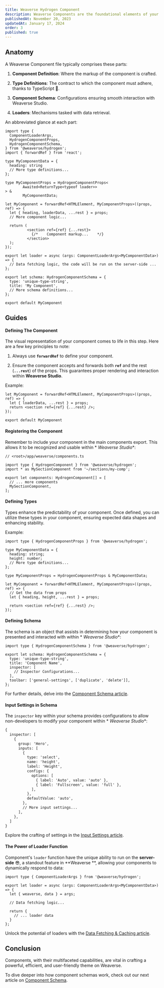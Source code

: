 ```yaml
---
title: Weaverse Hydrogen Component
description: Weaverse Components are the foundational elements of your theme.
publishedAt: November 20, 2023
updatedAt: January 17, 2024
order: 3
published: true
---
```



Anatomy
-------

A Weaverse Component file typically comprises these parts:

1. **Component Definition**: Where the markup of the component is crafted.

2. **Type Definitions**: The contract to which the component must adhere, thanks to TypeScript 💚.

3. **Component Schema**: Configurations ensuring smooth interaction with Weaverse Studio.

4. **Loaders**: Mechanisms tasked with data retrieval.

An abbreviated glance at each part:

```tsx
import type {
  ComponentLoaderArgs,
  HydrogenComponentProps,
  HydrogenComponentSchema,
} from '@weaverse/hydrogen';
import { forwardRef } from 'react';

type MyComponentData = {
  heading: string
  // More type definitions...
};

type MyComponentProps = HydrogenComponentProps<
        Awaited<ReturnType<typeof loader>>
> &
        MyComponentData;

let MyComponent = forwardRef<HTMLElement, MyComponentProps>((props, ref) => {
  let { heading, loaderData, ...rest } = props;
  // More component logic...

  return (
          <section ref={ref} {...rest}>
            {/*    Component markup...    */}
          </section>
  );
});

export let loader = async (args: ComponentLoaderArgs<MyComponentData>) => {
  // Data fetching logic, the code will be run on the server-side ...
};

export let schema: HydrogenComponentSchema = {
  type: 'unique-type-string',
  title: 'My Component',
  // More schema definitions...
};

export default MyComponent
```

Guides
------

#### Defining The Component

The visual representation of your component comes to life in this step. Here are a few key principles to note:

1. Always use **`forwardRef`** to define your component.

2. Ensure the component accepts and forwards both **`ref`** and the rest (**`...rest`**) of the props. This guarantees
   proper rendering and interaction within **Weaverse Studio**.

Example:

```tsx
let MyComponent = forwardRef<HTMLElement, MyComponentProps>((props, ref) => {
  let { loaderData, ...rest } = props;
  return <section ref={ref} {...rest} />;
});

export default MyComponent
```

#### Registering the Component

Remember to include your component in the main components export. This allows it to be recognized and usable within *
*Weaverse Studio**:

```tsx
// <root>/app/weaverse/components.ts

import type { HydrogenComponent } from '@weaverse/hydrogen';
import * as MySectionComponent from '~/sections/my-comp';

export let components: HydrogenComponent[] = [
  // ... more components
  MySectionComponent,
];
```

#### Defining Types

Types enhance the predictability of your component. Once defined, you can utilize these types in your component,
ensuring expected data shapes and enhancing stability.

Example:

```tsx
import type { HydrogenComponentProps } from '@weaverse/hydrogen';

type MyComponentData = {
  heading: string;
  height: number;
  // More type definitions...
};

type MyComponentProps = HydrogenComponentProps & MyComponentData;

let MyComponent = forwardRef<HTMLElement, MyComponentProps>((props, ref) => {
  // Get the data from props
  let { heading, height, ...rest } = props;

  return <section ref={ref} {...rest} />;
});
```

#### Defining Schema

The schema is an object that assists in determining how your component is presented and interacted with within *
*Weaverse Studio**:

```tsx
import type { HydrogenComponentSchema } from '@weaverse/hydrogen';

export let schema: HydrogenComponentSchema = {
  type: 'unique-type-string',
  title: 'Component Name',
  inspector: [
    // Inspector Configurations...
  ],
  toolbar: ['general-settings', ['duplicate', 'delete']],
};
```

For further details, delve into
the [Component Schema article](/docs/guides/component-schema).

#### Input Settings in Schema

The `inspector` key within your schema provides configurations to allow non-developers to modify your component within *
*Weaverse Studio**:

```txt
{
  inspector: [
    {
      group: 'Hero',
      inputs: [
        {
          type: 'select',
          name: 'height',
          label: 'Height',
          configs: {
            options: [
              { label: 'Auto', value: 'auto' },
              { label: 'Fullscreen', value: 'full' },
            ],
          },
          defaultValue: 'auto',
        },
        // More input settings...
      ],
    },
  ]
}
```

Explore the crafting of settings in
the [Input Settings article](/docs/guides/input-settings).

#### The Power of Loader Function

Component's `loader` function have the unique ability to run on the **server-side** 😎, a standout feature in **Weaverse
**, allowing your components to dynamically respond to data:

```tsx
import type { ComponentLoaderArgs } from '@weaverse/hydrogen';

export let loader = async (args: ComponentLoaderArgs<MyComponentData>) => {
  let { weaverse, data } = args;

  // Data fetching logic...

  return {
    // ... loader data
  }
};
```

Unlock the potential of loaders with
the [Data Fetching & Caching article](/docs/guides/fetching-and-caching).

Conclusion
----------

Components, with their multifaceted capabilities, are vital in crafting a powerful, efficient, and user-friendly theme
on Weaverse.

To dive deeper into how component schemas work, check out our next article
on [Component Schema](/docs/guides/component-schema).